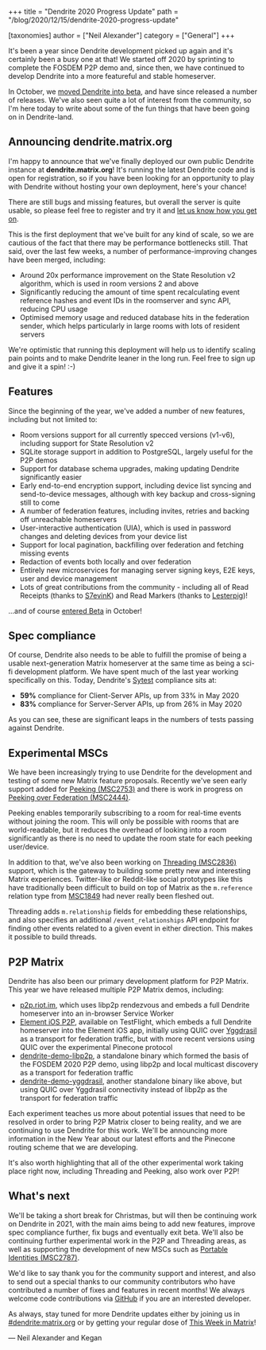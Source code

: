 +++
title = "Dendrite 2020 Progress Update"
path = "/blog/2020/12/15/dendrite-2020-progress-update"

[taxonomies]
author = ["Neil Alexander"]
category = ["General"]
+++

It's been a year since Dendrite development picked up again and it's certainly
been a busy one at that! We started off 2020 by sprinting to complete the FOSDEM P2P
demo and, since then, we have continued to develop Dendrite into a more featureful
and stable homeserver.

In October, we [moved Dendrite into beta](https://matrix.org/blog/2020/10/08/dendrite-is-entering-beta),
and have since released a number of releases. We've also seen quite a lot of interest
from the community, so I'm here today to write about some of the fun things that have
been going on in Dendrite-land.

## Announcing dendrite.matrix.org

I'm happy to announce that we've finally deployed our own public Dendrite instance at
**dendrite.matrix.org**! It's running the latest Dendrite code and is open for
registration, so if you have been looking for an opportunity to play with Dendrite
without hosting your own deployment, here's your chance!

There are still bugs and missing features, but overall the server is quite usable, so
please feel free to register and try it and [let us know how you get on](https://matrix.to/#/#dendrite:matrix.org).

This is the first deployment that we've built for any kind of scale, so we are cautious
of the fact that there may be performance bottlenecks still. That said, over the last
few weeks, a number of performance-improving changes have been merged, including:

* Around 20x performance improvement on the State Resolution v2 algorithm, which is used
  in room versions 2 and above
* Significantly reducing the amount of time spent recalculating event reference hashes
  and event IDs in the roomserver and sync API, reducing CPU usage
* Optimised memory usage and reduced database hits in the federation sender, which helps
  particularly in large rooms with lots of resident servers

We're optimistic that running this deployment will help us to identify scaling pain
points and to make Dendrite leaner in the long run. Feel free to sign up and give it
a spin! :-)

## Features

Since the beginning of the year, we've added a number of new features, including but
not limited to:

* Room versions support for all currently specced versions (v1-v6), including support
  for State Resolution v2
* SQLite storage support in addition to PostgreSQL, largely useful for the P2P demos
* Support for database schema upgrades, making updating Dendrite significantly easier
* Early end-to-end encryption support, including device list syncing and send-to-device
  messages, although with key backup and cross-signing still to come
* A number of federation features, including invites, retries and backing off unreachable
  homeservers
* User-interactive authentication (UIA), which is used in password changes and deleting
  devices from your device list
* Support for local pagination, backfilling over federation and fetching missing events
* Redaction of events both locally and over federation
* Entirely new microservices for managing server signing keys, E2E keys, user and device
  management
* Lots of great contributions from the community - including all of Read Receipts (thanks to [S7evinK](https://github.com/S7evinK)) and Read Markers (thanks to [Lesterpig](https://github.com/Lesterpig))!

...and of course [entered Beta](https://matrix.org/blog/2020/10/08/dendrite-is-entering-beta) in October!

## Spec compliance

Of course, Dendrite also needs to be able to fulfill the promise of being a usable
next-generation Matrix homeserver at the same time as being a sci-fi development
platform. We have spent much of the last year working specifically on this. Today,
Dendrite's [Sytest](https://github.com/matrix-org/sytest) compliance sits at:

* **59%** compliance for Client-Server APIs, up from 33% in May 2020
* **83%** compliance for Server-Server APIs, up from 26% in May 2020

As you can see, these are significant leaps in the numbers of tests passing against
Dendrite.

## Experimental MSCs

We have been increasingly trying to use Dendrite for the development and testing of
some new Matrix feature proposals. Recently we've seen early support added for
[Peeking (MSC2753)](https://github.com/matrix-org/matrix-doc/pull/2753) and there
is work in progress on [Peeking over Federation (MSC2444)](https://github.com/matrix-org/matrix-doc/pull/2444).

Peeking enables temporarily subscribing to a room for real-time events without joining
the room. This will only be possible with rooms that are world-readable, but it reduces
the overhead of looking into a room significantly as there is no need to update the room
state for each peeking user/device.

In addition to that, we've also been working on [Threading (MSC2836)](https://github.com/matrix-org/matrix-doc/pull/2836)
support, which is the gateway to building some pretty new and interesting Matrix
experiences. Twitter-like or Reddit-like social prototypes like this have traditionally
been difficult to build on top of Matrix as the `m.reference` relation type from [MSC1849](https://github.com/matrix-org/matrix-doc/pull/1849)
had never really been fleshed out.

Threading adds `m.relationship` fields for embedding these relationships, and also
specifies an additional `/event_relationships` API endpoint for finding other events
related to a given event in either direction. This makes it possible to build threads.

## P2P Matrix

Dendrite has also been our primary development platform for P2P Matrix. This year we
have released multiple P2P Matrix demos, including:

* [p2p.riot.im](https://p2p.riot.im), which uses libp2p rendezvous and embeds a full
  Dendrite homeserver into an in-browser Service Worker
* [Element iOS P2P](http://testflight.apple.com/join/Tgh2MEk6), available on TestFlight,
  which embeds a full Dendrite homeserver into the Element iOS app, initially using
  QUIC over [Yggdrasil](https://yggdrasil-network.github.io) as a transport for federation
  traffic, but with more recent versions using QUIC over the experimental Pinecone protocol
* [dendrite-demo-libp2p](https://github.com/matrix-org/dendrite/tree/master/cmd/dendrite-demo-libp2p),
  a standalone binary which formed the basis of the FOSDEM 2020 P2P demo, using libp2p and
  local multicast discovery as a transport for federation traffic
* [dendrite-demo-yggdrasil](https://github.com/matrix-org/dendrite/tree/master/cmd/dendrite-demo-yggdrasil),
  another standalone binary like above, but using QUIC over Yggdrasil connectivity instead
  of libp2p as the transport for federation traffic

Each experiment teaches us more about potential issues that need to be resolved in order
to bring P2P Matrix closer to being reality, and we are continuing to use Dendrite for
this work. We'll be announcing more information in the New Year about our latest efforts
and the Pinecone routing scheme that we are developing.

It's also worth highlighting that all of the other experimental work taking place right
now, including Threading and Peeking, also work over P2P!

## What's next

We'll be taking a short break for Christmas, but will then be continuing work on
Dendrite in 2021, with the main aims being to add new features, improve spec compliance
further, fix bugs and eventually exit beta. We'll also be continuing further experimental work in the
P2P and Threading areas, as well as supporting the development of new MSCs such as
[Portable Identities (MSC2787)](https://github.com/matrix-org/matrix-doc/pull/2787).

We'd like to say thank you for the community support and interest, and also to send
out a special thanks to our community contributors who have contributed a number of
fixes and features in recent months! We always welcome code contributions via
[GitHub](https://github.com/matrix-org/dendrite) if you are an interested developer.

As always, stay tuned for more Dendrite updates either by joining us in
[#dendrite:matrix.org](https://matrix.to/#/#dendrite:matrix.org) or by getting your
regular dose of [This Week in Matrix](https://matrix.org/blog/category/this-week-in-matrix)!

— Neil Alexander and Kegan
